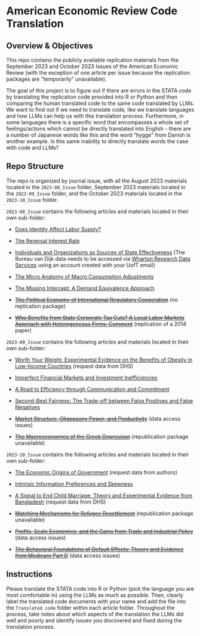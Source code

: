 # American Economic Review Code Translation

## Overview & Objectives
This repo contains the publicly available replication materials from the September 2023 and October 2023 Issues of the American Economic Review (with the exception of one article per issue because the replication packages are "temporarily" unavailable). 

The goal of this project is to figure out if there are errors in the STATA code by translating the replication code provided into R or Python and then comparing the human translated code to the same code translated by LLMs. We want to find out if we need to translate code, like we translate languages and how LLMs can help us with this translation process. Furthermore, in some languages there is a specific word that encompasses a whole set of feelings/actions which cannot be directly translated into English - there are a number of Japanese words like this and the word “hygge” from Danish is another example. Is this same inability to directly translate words the case with code and LLMs?

## Repo Structure
The repo is organized by journal issue, with all the August 2023 materials located in the `2023-08_Issue` folder, September 2023 materials located in the `2023-09_Issue` folder, and the October 2023 materials located in the `2023-10_Issue` folder.

`2023-08_Issue` contains the following articles and materials located in their own sub-folder: 

  - [Does Identity Affect Labor Supply?](https://www.aeaweb.org/articles?id=10.1257/aer.20211826)
  
  - [The Reversal Interest Rate](https://www.aeaweb.org/articles?id=10.1257/aer.20190150)
  
  - [Individuals and Organizations as Sources of State Effectiveness](https://www.aeaweb.org/articles?id=10.1257/aer.20191598) (The Bureau van Dijk data needs to be accessed via [Wharton Research Data Services](https://mdl.library.utoronto.ca/collections/data-portal/wharton-research-data-services-wrds) using an account created with your UofT email)
  
  - [The Micro Anatomy of Macro Consumption Adjustments](https://www.aeaweb.org/articles?id=10.1257/aer.20201931)
  
  - [The Missing Intercept: A Demand Equivalence Approach](https://www.aeaweb.org/articles?id=10.1257/aer.20211751)
  
  - ~~[The Political Economy of International Regulatory Cooperation](https://www.aeaweb.org/articles?id=10.1257/aer.20200780)~~ (no replication package)
  
  - ~~[Who Benefits from State Corporate Tax Cuts? A Local Labor Markets Approach with Heterogeneous Firms: Comment](https://www.aeaweb.org/articles?id=10.1257/aer.20201753)~~ (replication of a 2014 paper)

`2023-09_Issue` contains the following articles and materials located in their own sub-folder: 

  - [Worth Your Weight: Experimental Evidence on the Benefits of Obesity in Low-Income Countries](https://www.aeaweb.org/articles?id=10.1257/aer.20211879) (request data from DHS)

  - [Imperfect Financial Markets and Investment Inefficiencies](https://www.aeaweb.org/articles?id=10.1257/aer.20170725)
  
  - [A Road to Efficiency through Communication and Commitment](https://www.aeaweb.org/articles?id=10.1257/aer.20171014)
  
  - [Second-Best Fairness: The Trade-off between False Positives and False Negatives](https://www.aeaweb.org/articles?id=10.1257/aer.20211015)
  
  - ~~[Market Structure, Oligopsony Power, and Productivity](https://www.aeaweb.org/articles?id=10.1257/aer.20210383)~~ (data access issues)
  
  - ~~[The Macroeconomics of the Greek Depression](https://www.aeaweb.org/articles?id=10.1257/aer.20210864)~~ (republication package unavailable)

`2023-10_Issue` contains the following articles and materials located in their own sub-folder: 

  - [The Economic Origins of Government](https://www.aeaweb.org/articles?id=10.1257/aer.20201919) (request data from authors)
  
  - [Intrinsic Information Preferences and Skewness](https://www.aeaweb.org/articles?id=10.1257/aer.20171474)
  
  - [A Signal to End Child Marriage: Theory and Experimental Evidence from Bangladesh](https://www.aeaweb.org/articles?id=10.1257/aer.20220720) (request data from DHS)
  
  - ~~[Matching Mechanisms for Refugee Resettlement](https://www.aeaweb.org/articles?id=10.1257/aer.20210096)~~ (republication package unavailable)
  
  - ~~[Profits, Scale Economies, and the Gains from Trade and Industrial Policy](https://www.aeaweb.org/articles?id=10.1257/aer.20210419)~~ (data access issues)
  
  - ~~[The Behavioral Foundations of Default Effects: Theory and Evidence from Medicare Part D](https://www.aeaweb.org/articles?id=10.1257/aer.20210013)~~ (data access issues)

## Instructions
Please translate the STATA code into R or Python (pick the language you are most comfortable in) using the LLMs as much as possible. Then, clearly label the translated code documents with your name and add the file into the `Translated code` folder within each article folder. Throughout the process, take notes about which aspects of the translation the LLMs did well and poorly and identify issues you discovered and fixed during the translation process. 
